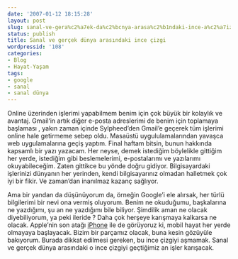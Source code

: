 ```yaml
---
date: '2007-01-12 18:15:28'
layout: post
slug: sanal-ve-gera%c2%a7ek-da%c2%bcnya-arasa%c2%b1ndaki-ince-a%c2%a7izgi
status: publish
title: Sanal ve gerçek dünya arasındaki ince çizgi
wordpressid: '108'
categories:
- Blog
- Hayat-Yaşam
tags:
- google
- sanal
- sanal dünya
---
```


Online üzerinden işlerimi yapabilmem benim için çok büyük bir kolaylık ve avantaj. Gmail‘in artık diğer e-posta adreslerimi de benim için toplamaya başlaması , yakın zaman içinde Sylpheed’den Gmail’e geçerek tüm işlerimi online  hale getirmeme sebep oldu. Masaüstü uygululamalarından yavaşca web  uygulamalarına geçiş yaptım. Final haftam bitsin, bunun hakkında  kapsamlı bir yazı yazacam. Her neyse, demek istediğim böylelikle  gittiğim her yerde, istediğim gibi beslemelerimi, e-postalarımı ve  yazılarımı okuyabileceğim. Zaten gittikce bu yönde doğru gidiyor.  Bilgisayardaki işlerinizi dünyanın her yerinden, kendi bilgisayarınız  olmadan halletmek çok iyi bir fikir. Ve zaman’dan inanılmaz kazanç  sağlıyor.  
  
Ama bir yandan da düşünüyorum da, örneğin Google’i  ele alırsak, her türlü bilgilerimi bir nevi ona vermiş oluyorum. Benim  ne okuduğumu, başkalarına ne yazdığımı, şu an ne yazdığımı bile  biliyor. Şimdilik aman ne olacak diyebiliyorum, ya peki ileride ? Daha  çok herşeye karışmaya kalkarsa ne olacak. Apple’nin son atağı [iPhone](http://www.apple.com/iphone/) ile de görüyoruz ki, mobil hayat her  yerde olmayaya başlayacak. Bizim bir parçamız olacak, buna kesin  gözüyüle bakıyorum. Burada dikkat edilmesi gereken, bu ince çizgiyi  aşmamak. Sanal ve gerçek dünya arasındaki o ince çizgiyi geçtiğimiz an  işler karışacak.
